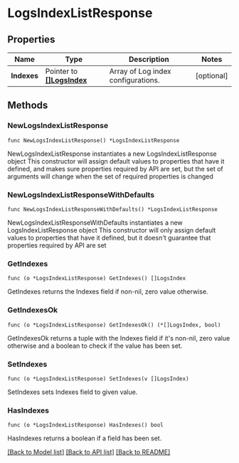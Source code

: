 # LogsIndexListResponse

## Properties

Name | Type | Description | Notes
------------ | ------------- | ------------- | -------------
**Indexes** | Pointer to [**[]LogsIndex**](LogsIndex.md) | Array of Log index configurations. | [optional] 

## Methods

### NewLogsIndexListResponse

`func NewLogsIndexListResponse() *LogsIndexListResponse`

NewLogsIndexListResponse instantiates a new LogsIndexListResponse object
This constructor will assign default values to properties that have it defined,
and makes sure properties required by API are set, but the set of arguments
will change when the set of required properties is changed

### NewLogsIndexListResponseWithDefaults

`func NewLogsIndexListResponseWithDefaults() *LogsIndexListResponse`

NewLogsIndexListResponseWithDefaults instantiates a new LogsIndexListResponse object
This constructor will only assign default values to properties that have it defined,
but it doesn't guarantee that properties required by API are set

### GetIndexes

`func (o *LogsIndexListResponse) GetIndexes() []LogsIndex`

GetIndexes returns the Indexes field if non-nil, zero value otherwise.

### GetIndexesOk

`func (o *LogsIndexListResponse) GetIndexesOk() (*[]LogsIndex, bool)`

GetIndexesOk returns a tuple with the Indexes field if it's non-nil, zero value otherwise
and a boolean to check if the value has been set.

### SetIndexes

`func (o *LogsIndexListResponse) SetIndexes(v []LogsIndex)`

SetIndexes sets Indexes field to given value.

### HasIndexes

`func (o *LogsIndexListResponse) HasIndexes() bool`

HasIndexes returns a boolean if a field has been set.


[[Back to Model list]](../README.md#documentation-for-models) [[Back to API list]](../README.md#documentation-for-api-endpoints) [[Back to README]](../README.md)


